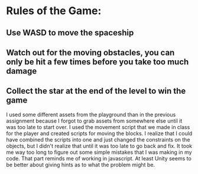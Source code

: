 # Rules of the Game:
## Use WASD to move the spaceship
## Watch out for the moving obstacles, you can only be hit a few times before you take too much damage
## Collect the star at the end of the level to win the game


I used some different assets from the playground than in the previous assignment because I forgot to grab assets from somewhere else until it was too late to start over. I used the movement script that we made in class for the player and created scripts for moving the blocks. I realize that I could have combined the scripts into one and just changed the constraints on the objects, but I didn't realize that until it was too late to go back and fix. It took me way too long to figure out some simple mistakes that I was making in my code. That part reminds me of working in javascript. At least Unity seems to be better about giving hints as to what the problem might be.